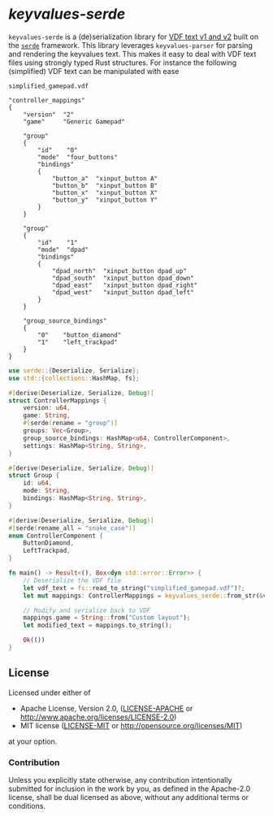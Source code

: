 # _keyvalues-serde_

`keyvalues-serde` is a (de)serialization library for
[VDF text v1 and v2](https://developer.valvesoftware.com/wiki/KeyValues)
built on the [`serde`](https://lib.rs/crates/serde) framework. This library
leverages `keyvalues-parser` for parsing and rendering the keyvalues text. This
makes it easy to deal with VDF text files using strongly typed Rust structures.
For instance the following (simplified) VDF text can be manipulated with ease

<!--

TODO: discuss which data types are supported and which aren't

TODO: discuss potential pitfalls (tuples (with options), empty vecs, empty
options, etc.)

TODO: actually run and test the code examples

TODO: maybe slim down the quickstart example and move more complicated ones
into separate examples in the examples directory

-->

`simplified_gamepad.vdf`

```text
"controller_mappings"
{
    "version"  "2"
    "game"     "Generic Gamepad"

    "group"
    {
        "id"    "0"
        "mode"  "four_buttons"
        "bindings"
        {
            "button_a"  "xinput_button A"
            "button_b"  "xinput_button B"
            "button_x"  "xinput_button X"
            "button_y"  "xinput_button Y"
        }
    }

    "group"
    {
        "id"    "1"
        "mode"  "dpad"
        "bindings"
        {
            "dpad_north"  "xinput_button dpad_up"
            "dpad_south"  "xinput_button dpad_down"
            "dpad_east"   "xinput_button dpad_right"
            "dpad_west"   "xinput_button dpad_left"
        }
    }

    "group_source_bindings"
    {
        "0"    "button_diamond"
        "1"    "left_trackpad"
    }
}
```

```rust
use serde::{Deserialize, Serialize};
use std::{collections::HashMap, fs};

#[derive(Deserialize, Serialize, Debug)]
struct ControllerMappings {
    version: u64,
    game: String,
    #[serde(rename = "group")]
    groups: Vec<Group>,
    group_source_bindings: HashMap<u64, ControllerComponent>,
    settings: HashMap<String, String>,
}

#[derive(Deserialize, Serialize, Debug)]
struct Group {
    id: u64,
    mode: String,
    bindings: HashMap<String, String>,
}

#[derive(Deserialize, Serialize, Debug)]
#[serde(rename_all = "snake_case")]
enum ControllerComponent {
    ButtonDiamond,
    LeftTrackpad,
}

fn main() -> Result<(), Box<dyn std::error::Error>> {
    // Deserialize the VDF file
    let vdf_text = fs::read_to_string("simplified_gamepad.vdf")?;
    let mut mappings: ControllerMappings = keyvalues_serde::from_str(&vdf_text)?;

    // Modify and serialize back to VDF
    mappings.game = String::from("Custom layout");
    let modified_text = mappings.to_string();

    Ok(())
}
```

## License

Licensed under either of

 - Apache License, Version 2.0, ([LICENSE-APACHE](LICENSE-APACHE) or http://www.apache.org/licenses/LICENSE-2.0)
 - MIT license ([LICENSE-MIT](LICENSE-MIT) or http://opensource.org/licenses/MIT)

at your option.

### Contribution

Unless you explicitly state otherwise, any contribution intentionally submitted
for inclusion in the work by you, as defined in the Apache-2.0 license, shall
be dual licensed as above, without any additional terms or conditions.
